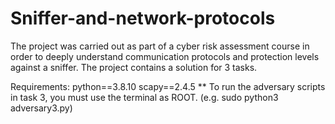 # Sniffer-and-network-protocols

The project was carried out as part of a cyber risk assessment course in order to deeply understand communication protocols and protection levels against a sniffer.
The project contains a solution for 3 tasks.

Requirements:
python==3.8.10
scapy==2.4.5
** To run the adversary scripts in task 3, you must use the terminal as ROOT. (e.g. sudo python3 adversary3.py)


